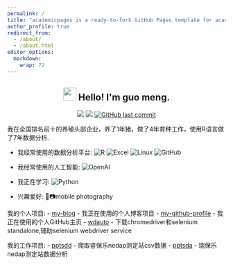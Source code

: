 ```yaml
---
permalink: /
title: "academicpages is a ready-to-fork GitHub Pages template for academic personal websites"
author_profile: true
redirect_from: 
  - /about/
  - /about.html
editor_options: 
  markdown: 
    wrap: 72
---
```


<h2 align="center">

<img src="https://emojis.slackmojis.com/emojis/images/1531849430/4246/blob-sunglasses.gif?1531849430" width="30"/>
Hello! I'm guo meng.

</h2>

<p align="center">

<img src="https://img.shields.io/badge/gender-%F0%9F%A4%B5 gentleman-critical"/>
<a href="https://visitorbadge.io/status?path=https%3A%2F%2Fgithub.com%2Ftony2015116"><img src="https://api.visitorbadge.io/api/visitors?path=https%3A%2F%2Fgithub.com%2Ftony2015116&amp;countColor=%23f47373&amp;style=flat"/></a>
<a href="#"><img src="https://img.shields.io/github/last-commit/tony2015116/tony2015116" alt="GitHub last commit"/></a>

</p>

我在全国排名前十的养殖头部企业，养了1年猪，做了4年育种工作，使用R语言做了7年数据分析.

-   我经常使用的数据分析平台:
    ![R](https://img.shields.io/badge/-R-blue?&logo=R&logoColor=blue&labelColor=5c5c5c&color=1182c3)
    ![Excel](https://img.shields.io/badge/-Excel-blue?logo=microsoftexcel&logoColor=green&labelColor=5c5c5c&color=1182c3)
    ![Linux](https://img.shields.io/badge/-Linux-blue?logo=Linux&labelColor=5c5c5c&color=1182c3)
    ![GitHub](https://img.shields.io/badge/-GitHub-blue?logo=GitHub&labelColor=5c5c5c&color=1182c3)

-   我经常使用的人工智能:
    ![OpenAI](https://img.shields.io/badge/-OpenAI-blue?logo=openai&logoColor=green&labelColor=5c5c5c&color=1182c3)

-   我正在学习:
    ![Python](https://img.shields.io/badge/-Python-8fcfd1?style=flat&logo=Python&labelColor=5c5c5c&color=1182c3)

-   兴趣爱好: :iphone::camera:mobile photography

我的个人项目: -
[my-blog](https://github.com/tony2015116/blogdown) -
我正在使用的个人博客项目 -
[my-github-profile](https://github.com/tony2015116/tony2015116) -
我正在使用的个人GitHub主页 -
[wdauto](https://tony2015116.github.io/wdauto/) -
下载chromedriver和selenium standalone,辅助selenium webdriver service

我的工作项目: -
[pptsdd](https://tony2015116.github.io/pptsdd/) -
爬取睿保乐nedap测定站csv数据 -
[pptsda](https://tony2015116.github.io/pptsda/) -
瑞保乐nedap测定站数据分析
